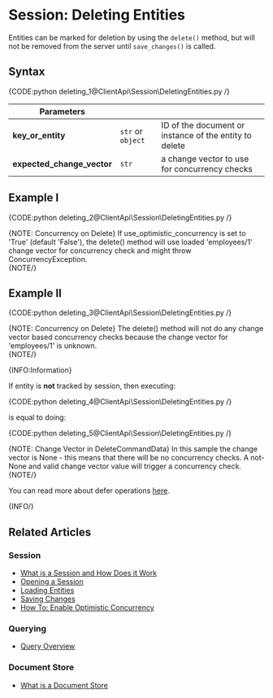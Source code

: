 # Session: Deleting Entities

Entities can be marked for deletion by using the `delete()` method, but will not be removed from the server until `save_changes()` is called.  

## Syntax

{CODE:python deleting_1@ClientApi\Session\DeletingEntities.py /}

| Parameters | | |
| ------------- | ------------- | ----- |
| **key_or_entity** | `str` or `object` | ID of the document or instance of the entity to delete |
| **expected_change_vector** | `str` | a change vector to use for concurrency checks |

## Example I

{CODE:python deleting_2@ClientApi\Session\DeletingEntities.py /}

{NOTE: Concurrency on Delete}
If use_optimistic_concurrency is set to 'True' (default 'False'), the delete() method will use loaded 'employees/1' change vector for concurrency check and might throw ConcurrencyException.  
{NOTE/}

## Example II

{CODE:python deleting_3@ClientApi\Session\DeletingEntities.py /}

{NOTE: Concurrency on Delete}
The delete() method will not do any change vector based concurrency checks because the change vector for 'employees/1' is unknown.  
{NOTE/}

{INFO:Information}

If entity is **not** tracked by session, then executing:  

{CODE:python deleting_4@ClientApi\Session\DeletingEntities.py /}

is equal to doing:  

{CODE:python deleting_5@ClientApi\Session\DeletingEntities.py /}

{NOTE: Change Vector in DeleteCommandData}
In this sample the change vector is None - this means that there will be no concurrency checks. A not-None and valid change vector value will trigger a concurrency check.  
{NOTE/}

You can read more about defer operations [here](../../client-api/session/how-to/defer-operations).  

{INFO/}

## Related Articles  

### Session  

- [What is a Session and How Does it Work](../../client-api/session/what-is-a-session-and-how-does-it-work)  
- [Opening a Session](../../client-api/session/opening-a-session)  
- [Loading Entities](../../client-api/session/loading-entities)  
- [Saving Changes](../../client-api/session/saving-changes)  
- [How To: Enable Optimistic Concurrency](../../client-api/session/configuration/how-to-enable-optimistic-concurrency)  

### Querying  

- [Query Overview](../../client-api/session/querying/how-to-query)

### Document Store  

- [What is a Document Store](../../client-api/what-is-a-document-store)  
